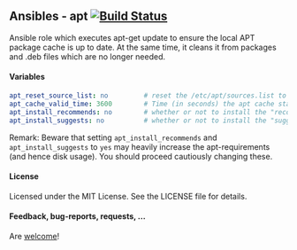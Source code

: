 ## Ansibles - apt [![Build Status](https://travis-ci.org/Ansibles/apt.png)](https://travis-ci.org/Ansibles/apt)

Ansible role which executes apt-get update to ensure the local APT package cache is up to date. At the same time, it cleans it from packages and .deb files which are no longer needed.


#### Variables

```yaml
apt_reset_source_list: no         # reset the /etc/apt/sources.list to the default
apt_cache_valid_time: 3600        # Time (in seconds) the apt cache stays valid
apt_install_recommends: no        # whether or not to install the "recommended" packages
apt_install_suggests: no          # whether or not to install the "suggested" packages
```

Remark: Beware that setting `apt_install_recommends` and `apt_install_suggests` to `yes` may heavily increase the apt-requirements (and hence disk usage). You should proceed cautiously changing these.


#### License

Licensed under the MIT License. See the LICENSE file for details.


#### Feedback, bug-reports, requests, ...

Are [welcome](https://github.com/ansibles/apt/issues)!
